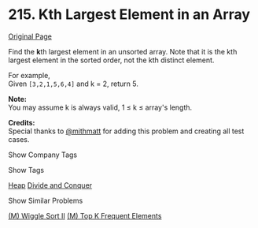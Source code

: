 # 215. Kth Largest Element in an Array

[Original Page](https://leetcode.com/problems/kth-largest-element-in-an-array/)

Find the **k**th largest element in an unsorted array. Note that it is the kth largest element in the sorted order, not the kth distinct element.

For example,  
Given `[3,2,1,5,6,4]` and k = 2, return 5.

**Note:**  
You may assume k is always valid, 1 ≤ k ≤ array's length.

**Credits:**  
Special thanks to [@mithmatt](https://leetcode.com/discuss/user/mithmatt) for adding this problem and creating all test cases.

<div>

<div id="company_tags" class="btn btn-xs btn-warning">Show Company Tags</div>

<span class="hidebutton" style="display: none;">[Facebook](/company/facebook/) [Amazon](/company/amazon/) [Microsoft](/company/microsoft/) [Apple](/company/apple/) [Bloomberg](/company/bloomberg/) [Pocket Gems](/company/pocket-gems/)</span></div>

<div>

<div id="tags" class="btn btn-xs btn-warning">Show Tags</div>

<span class="hidebutton">[Heap](/tag/heap/) [Divide and Conquer](/tag/divide-and-conquer/)</span></div>

<div>

<div id="similar" class="btn btn-xs btn-warning">Show Similar Problems</div>

<span class="hidebutton">[(M) Wiggle Sort II](/problems/wiggle-sort-ii/) [(M) Top K Frequent Elements](/problems/top-k-frequent-elements/)</span></div>